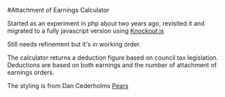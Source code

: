 #Attachment of Earnings Calculator

Started as an experiment in php about two years ago, revisited it and migrated to a fully javascript version using [Knockout.js](http://knockoutjs.com/)

Still needs refinement but it's in working order.

The calculator returns a deduction figure based on council tax legislation. Deductions are based on both earnings and the number of attachment of earnings orders.

The styling is from Dan Cederholms [Pears](http://pea.rs)
